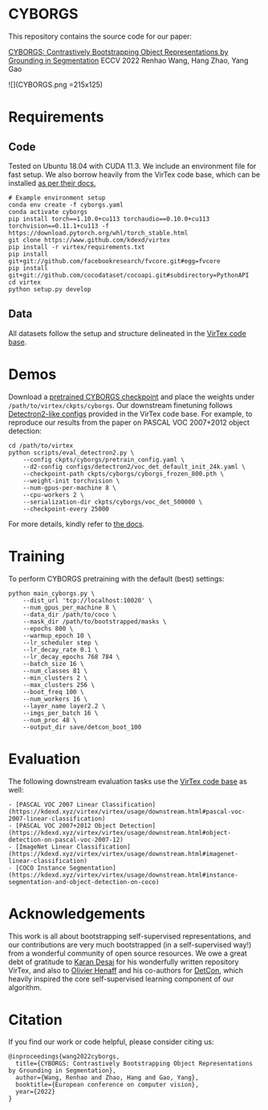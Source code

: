 # CYBORGS

This repository contains the source code for our paper:

[CYBORGS: Contrastively Bootstrapping Object Representations by Grounding in Segmentation](https://arxiv.org/abs/2203.09343)
ECCV 2022
Renhao Wang, Hang Zhao, Yang Gao

![](CYBORGS.png =215x125)

# Requirements

## Code

Tested on Ubuntu 18.04 with CUDA 11.3. We include an environment file for fast setup. We also borrow heavily from the VirTex code base, which can be installed [as per their docs.](https://kdexd.xyz/virtex/virtex/usage/setup_dependencies.html)

```
# Example environment setup
conda env create -f cyborgs.yaml
conda activate cyborgs
pip install torch==1.10.0+cu113 torchaudio==0.10.0+cu113 torchvision==0.11.1+cu113 -f https://download.pytorch.org/whl/torch_stable.html
git clone https://www.github.com/kdexd/virtex
pip install -r virtex/requirements.txt
pip install git+git://github.com/facebookresearch/fvcore.git#egg=fvcore
pip install git+git://github.com/cocodataset/cocoapi.git#subdirectory=PythonAPI
cd virtex
python setup.py develop
```

## Data

All datasets follow the setup and structure delineated in the [VirTex code base](https://kdexd.xyz/virtex/virtex/usage/setup_dependencies.html#setup-datasets).


# Demos

Download a [pretrained CYBORGS checkpoint](https://www.dropbox.com/s/semga9bzqe9zol8/cyborgs_frozen_800.pth?dl=0) and place the weights under `/path/to/virtex/ckpts/cyborgs`. Our downstream finetuning follows [Detectron2-like configs](https://github.com/kdexd/virtex/tree/master/configs) provided in the VirTex code base. For example, to reproduce our results from the paper on PASCAL VOC 2007+2012 object detection:

```
cd /path/to/virtex
python scripts/eval_detectron2.py \
    --config ckpts/cyborgs/pretrain_config.yaml \
    --d2-config configs/detectron2/voc_det_default_init_24k.yaml \
    --checkpoint-path ckpts/cyborgs/cyborgs_frozen_800.pth \
    --weight-init torchvision \
    --num-gpus-per-machine 8 \
    --cpu-workers 2 \
    --serialization-dir ckpts/cyborgs/voc_det_500000 \
    --checkpoint-every 25000
```

For more details, kindly refer to [the docs](https://kdexd.xyz/virtex/virtex/usage/downstream.html).



# Training

To perform CYBORGS pretraining with the default (best) settings:

```
python main_cyborgs.py \
    --dist_url 'tcp://localhost:10020' \
    --num_gpus_per_machine 8 \
    --data_dir /path/to/coco \
    --mask_dir /path/to/bootstrapped/masks \
    --epochs 800 \
    --warmup_epoch 10 \
    --lr_scheduler step \
    --lr_decay_rate 0.1 \
    --lr_decay_epochs 768 784 \
    --batch_size 16 \
    --num_classes 81 \
    --min_clusters 2 \
    --max_clusters 256 \
    --boot_freq 100 \
    --num_workers 16 \
    --layer_name layer2.2 \
    --imgs_per_batch 16 \
    --num_proc 48 \
    --output_dir save/detcon_boot_100
```


# Evaluation


The following downstream evaluation tasks use the [VirTex code base](https://kdexd.xyz/virtex/virtex/usage/downstream.html) as well:

	- [PASCAL VOC 2007 Linear Classification](https://kdexd.xyz/virtex/virtex/usage/downstream.html#pascal-voc-2007-linear-classification)
    - [PASCAL VOC 2007+2012 Object Detection](https://kdexd.xyz/virtex/virtex/usage/downstream.html#object-detection-on-pascal-voc-2007-12)
    - [ImageNet Linear Classification](https://kdexd.xyz/virtex/virtex/usage/downstream.html#imagenet-linear-classification)
    - [COCO Instance Segmentation](https://kdexd.xyz/virtex/virtex/usage/downstream.html#instance-segmentation-and-object-detection-on-coco)


# Acknowledgements

This work is all about bootstrapping self-supervised representations, and our contributions are very much bootstrapped (in a self-supervised way!) from a wonderful community of open source resources. We owe a great debt of gratitude to [Karan Desai](http://kdexd.xyz/) for his wonderfully written repository VirTex, and also to [Olivier Henaff](https://www.olivierhenaff.com/) and his co-authors for [DetCon](https://github.com/deepmind/detcon), which heavily inspired the core self-supervised learning component of our algorithm.


# Citation

If you find our work or code helpful, please consider citing us:

```
@inproceedings{wang2022cyborgs,
  title={CYBORGS: Contrastively Bootstrapping Object Representations by Grounding in Segmentation},
  author={Wang, Renhao and Zhao, Hang and Gao, Yang},
  booktitle={European conference on computer vision},
  year={2022}
}
```

